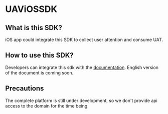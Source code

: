 # UAViOSSDK

## What is this SDK?

iOS app could integrate this SDK to collect user attention and consume UAT.

## How to use this SDK?
Developers can integrate this sdk with the [documentation](https://github.com/Merculet/UAViOSSDK/blob/master/sdk%E6%96%87%E6%A1%A3.md). English version of the document is coming soon.

## Precautions

The complete platform is still under development, so we don't provide api access to the domain for the time being.
